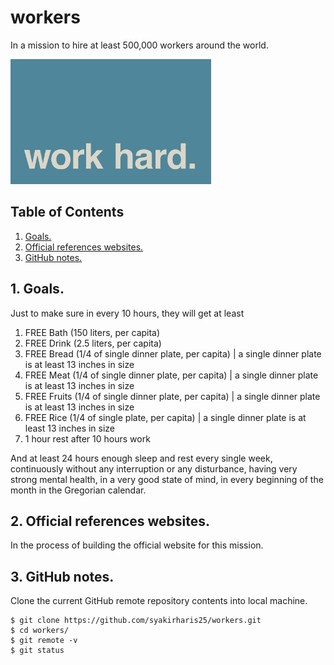 # workers
In a mission to hire at least 500,000 workers around the world.

<img src="work-hard.jpg" height="200"> 

## Table of Contents
1. [Goals.](#goals)
2. [Official references websites.](#references)
3. [GitHub notes.](#github)

<a name="introduction"></a>
## 1. Goals.
Just to make sure in every 10 hours, they will get at least
1) FREE Bath (150 liters, per capita)
2) FREE Drink (2.5 liters, per capita)
3) FREE Bread (1/4 of single dinner plate, per capita) | a single dinner plate is at least 13 inches in size
4) FREE Meat (1/4 of single dinner plate, per capita) | a single dinner plate is at least 13 inches in size
5) FREE Fruits (1/4 of single dinner plate, per capita) | a single dinner plate is at least 13 inches in size
6) FREE Rice (1/4 of single plate, per capita) | a single dinner plate is at least 13 inches in size
7) 1 hour rest after 10 hours work

And at least 24 hours enough sleep and rest every single week, continuously without any interruption or any disturbance, having very strong mental health, in a very good state of mind, in every beginning of the month in the Gregorian calendar.

<a name="references"></a>
## 2. Official references websites. <br />
In the process of building the official website for this mission.

<a name="github"></a>
## 3. GitHub notes.
Clone the current GitHub remote repository contents into local machine.
```
$ git clone https://github.com/syakirharis25/workers.git
$ cd workers/
$ git remote -v
$ git status
